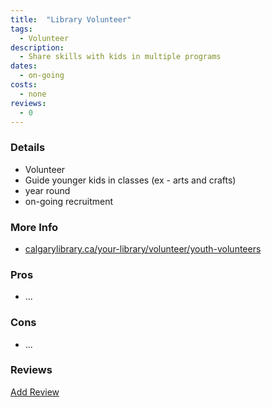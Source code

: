 ```yaml
---
title:  "Library Volunteer"
tags: 
  - Volunteer
description:
  - Share skills with kids in multiple programs
dates:
  - on-going
costs:
  - none
reviews:
  - 0
---
```


### Details
- Volunteer
- Guide younger kids in classes (ex - arts and crafts)
- year round
- on-going recruitment

### More Info
- [calgarylibrary.ca/your-library/volunteer/youth-volunteers](https://www.calgarylibrary.ca/your-library/volunteer/youth-volunteers/)

### Pros
- ...

### Cons
- ...

### Reviews
<div markdown="0"><a href="/contact/" class="btn">Add Review</a></div>
